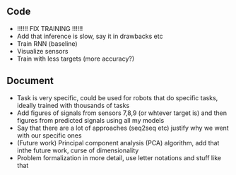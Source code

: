 Code
----------
- !!!!!! FIX TRAINING !!!!!!
- Add that inference is slow, say it in drawbacks etc
- Train RNN (baseline)
- Visualize sensors
- Train with less targets (more accuracy?)


Document
----------

- Task is very specific, could be used for robots that do specific tasks, ideally trained with thousands of tasks
- Add figures of signals from sensors 7,8,9 (or whtever target is) and then figures from predicted signals using all my models
- Say that there are a lot of approaches (seq2seq etc) justify why we went with our specific ones
- (Future work) Principal component analysis (PCA) algorithm, add that inthe future work, curse of dimensionality
- Problem formalization in more detail, use letter notations and stuff like that
